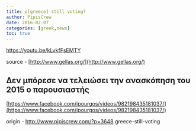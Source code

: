 ```yaml
---
title: o[greece] still voting?
author: PipisCrew
date: 2016-02-07
categories: [greek,news]
toc: true
---
```


https://youtu.be/kLvkfFsEMTY

source - [http://www.gellas.org/](http://www.gellas.org/)

## Δεν μπόρεσε να τελειώσει την ανασκόπηση του 2015 ο παρουσιαστής

[https://www.facebook.com/ipourgos/videos/982198435181037/](https://www.facebook.com/ipourgos/videos/982198435181037/)

origin - http://www.pipiscrew.com/?p=3648 greece-still-voting